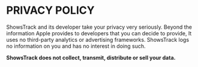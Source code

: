 # PRIVACY POLICY

ShowsTrack and its developer take your privacy very seriously. Beyond the information Apple provides to developers that you can decide to provide, It uses no third-party analytics or advertising frameworks. ShowsTrack logs no information on you and has no interest in doing such. 

**ShowsTrack does not collect, transmit, distribute or sell your data.**
